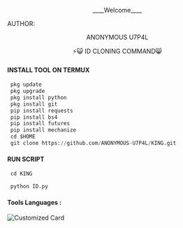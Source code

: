 <p align="center">
____Welcome____


AUTHOR:
<p align="center">
ANONYMOUS U7P4L

</br>
<p align="center">
      ⚡😺 ID CLONING COMMAND😸

</p>
  
#### INSTALL TOOL ON TERMUX
```python
 pkg update
 pkg upgrade
 pkg install python
 pkg install git
 pip install requests
 pip install bs4
 pip install futures
 pip install mechanize
 cd $HOME 
 git clone https://github.com/ANONYMOUS-U7P4L/KING.git
```
#### RUN SCRIPT
```python
 cd KING

 python ID.py
```


#### Tools Languages :

![Customized Card](https://github-readme-stats.vercel.app/api/pin?username=ANONYMOUS-U7P4L&repo=KING&title_color=fff&icon_color=f9f9f9&text_color=9f9f9f&bg_color=151515)
